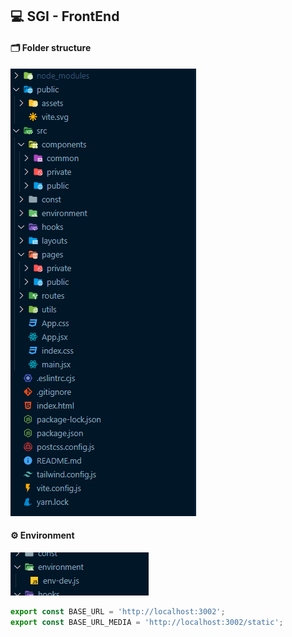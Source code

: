 ## 💻 SGI - FrontEnd 

#### 🗂️ Folder structure
![Folder Structure](/public/readme/Folder.png)


#### ⚙️ Environment
![Folder Structure](/public/readme/Environment.png)

```js
export const BASE_URL = 'http://localhost:3002';
export const BASE_URL_MEDIA = 'http://localhost:3002/static';
```
